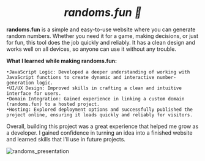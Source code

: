 # <h1 align="center"><strong><em>randoms.fun 🎲</em></strong></h1>

**randoms.fun** is a simple and easy-to-use website where you can generate random numbers. Whether you need it for a game, making decisions, or just for fun, this tool does the job quickly and reliably. It has a clean design and works well on all devices, so anyone can use it without any trouble.

**What I learned while making randoms.fun:**

    •JavaScript Logic: Developed a deeper understanding of working with JavaScript functions to create dynamic and interactive number-generation logic.
    •UI/UX Design: Improved skills in crafting a clean and intuitive interface for users.
    •Domain Integration: Gained experience in linking a custom domain (randoms.fun) to a hosted project.
    •Hosting: Explored deployment options and successfully published the project online, ensuring it loads quickly and reliably for visitors.

Overall, building this project was a great experience that helped me grow as a developer. I gained confidence in turning an idea into a finished website and learned skills that I’ll use in future projects.

![randoms_presentation](https://github.com/user-attachments/assets/2e9ac51b-2672-4c4d-9770-0524e50b86b8)


